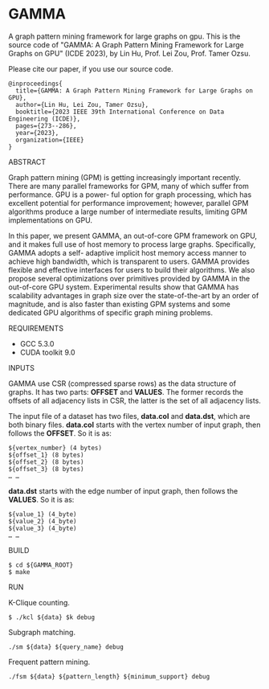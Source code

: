 # GAMMA
A graph pattern mining framework for large graphs on gpu. This is the source code of "GAMMA: A Graph Pattern Mining Framework for Large Graphs on GPU" (ICDE 2023), by Lin Hu, Prof. Lei Zou, Prof. Tamer Ozsu.

Please cite our paper, if you use our source code.
```
@inproceedings{
  title={GAMMA: A Graph Pattern Mining Framework for Large Graphs on GPU},
  author={Lin Hu, Lei Zou, Tamer Ozsu},
  booktitle={2023 IEEE 39th International Conference on Data Engineering (ICDE)},
  pages={273--286},
  year={2023},
  organization={IEEE}
}
```
ABSTRACT

Graph pattern mining (GPM) is getting increasingly important recently. There are many parallel frameworks for GPM, many of which suffer from performance. GPU is a power- ful option for graph processing, which has excellent potential for performance improvement; however, parallel GPM algorithms produce a large number of intermediate results, limiting GPM implementations on GPU.

In this paper, we present GAMMA, an out-of-core GPM framework on GPU, and it makes full use of host memory to process large graphs. Specifically, GAMMA adopts a self- adaptive implicit host memory access manner to achieve high bandwidth, which is transparent to users. GAMMA provides flexible and effective interfaces for users to build their algorithms. We also propose several optimizations over primitives provided by GAMMA in the out-of-core GPU system. Experimental results show that GAMMA has scalability advantages in graph size over the state-of-the-art by an order of magnitude, and is also faster than existing GPM systems and some dedicated GPU algorithms of specific graph mining problems.


REQUIREMENTS

- GCC 5.3.0
- CUDA toolkit 9.0

INPUTS

GAMMA use CSR (compressed sparse rows) as the data structure of graphs. It has two parts: **OFFSET** and **VALUES**. 
The former records the offsets of all adjacency lists in CSR, the latter is the set of all adjacency lists.

The input file of a dataset has two files, **data.col** and **data.dst**, which are both binary files. 
**data.col** starts with the vertex number of input graph, then follows the **OFFSET**. So it is as:

```
${vertex_number} (4 bytes)
${offset_1} (8 bytes)
${offset_2} (8 bytes)
${offset_3} (8 bytes)
… …
```
**data.dst** starts with the edge number of input graph, then follows the **VALUES**. So it is as:
```{edge_number} (8 byte)
${value_1} (4_byte)
${value_2} (4_byte)
${value_3} (4_byte)
… …
```

BUILD

```
$ cd ${GAMMA_ROOT}
$ make
```
RUN

K-Clique counting.

```
$ ./kcl ${data} $k debug
```

Subgraph matching.

```
./sm ${data} ${query_name} debug
```

Frequent pattern mining.

```
./fsm ${data} ${pattern_length} ${minimum_support} debug
```
